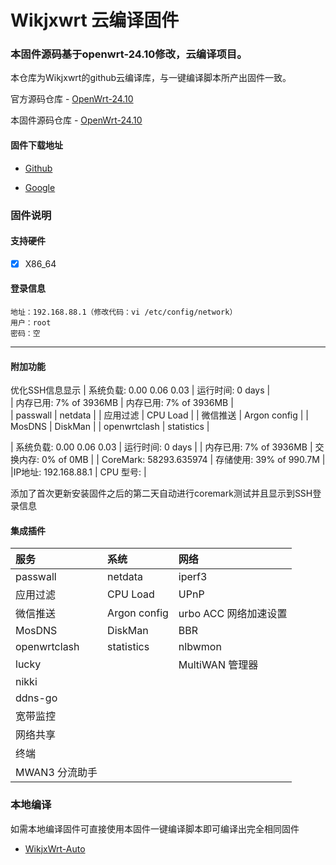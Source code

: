# Wikjxwrt 云编译固件

### 本固件源码基于openwrt-24.10修改，云编译项目。
   本仓库为Wikjxwrt的github云编译库，与一键编译脚本所产出固件一致。
   
   官方源码仓库 - [OpenWrt-24.10](https://github.com/openwrt/openwrt/tree/openwrt-24.10)
   
   本固件源码仓库 - [OpenWrt-24.10](https://github.com/wixxm/OpenWrt-24.10)

#### 固件下载地址
   - [Github](https://github.com/wixxm/wikjxwrt/releases)
  
   - [Google](https://drive.google.com/drive/folders/1ORaVqeKyvWItATbq0NCFNysLSOhb6Q2N?usp=sharing)
### 固件说明
#### 支持硬件 
- [x] X86_64

#### 登录信息
```
地址：192.168.88.1（修改代码：vi /etc/config/network）
用户：root
密码：空
```
---------------

#### 附加功能
   优化SSH信息显示
 |  系统负载:   0.00 0.06 0.03 | 运行时间:   0 days  |  
  |  内存已用:   7% of 3936MB  |  内存已用:   7% of 3936MB  |  
  | passwall | netdata | 
  | 应用过滤 | CPU Load | 
  | 微信推送 | Argon config | 
  | MosDNS | DiskMan | 
  | openwrtclash | statistics | 

   | 系统负载:   0.00 0.06 0.03 | 运行时间:   0 days   | 
  | 内存已用:   7% of 3936MB  |  交换内存:   0% of 0MB   | 
  | CoreMark:   58293.635974 | 存储使用:   39% of 990.7M |
  |IP地址:     192.168.88.1 | CPU 型号:  | 
  
添加了首次更新安装固件之后的第二天自动进行coremark测试并且显示到SSH登录信息
   
   
   
   
#### 集成插件
 |  服务 | 系统  |  网络  |
  |  :----  |  :----  |  :----  |
  | passwall | netdata | iperf3 |
  | 应用过滤 | CPU Load | UPnP |
  | 微信推送 | Argon config | urbo ACC 网络加速设置 |
  | MosDNS | DiskMan | BBR |
  | openwrtclash | statistics | nlbwmon |
  | lucky | | MultiWAN 管理器 |
  | nikki | | |
  | ddns-go | | |
  | 宽带监控 | | |
  | 网络共享 | | |
  | 终端 | | | 
  | MWAN3 分流助手 | | | 

### 本地编译
   如需本地编译固件可直接使用本固件一键编译脚本即可编译出完全相同固件
   - [WikjxWrt-Auto](https://github.com/wixxm/wikjxwrt-auto)
